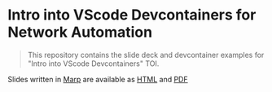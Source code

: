 # Intro into VScode Devcontainers for Network Automation

> This repository contains the slide deck and devcontainer examples for "Intro into VScode Devcontainers" TOI.

Slides written in [Marp](https://marp.app/) are available as [HTML](https://ankudinov.github.io/vscode-devcontainers-intro/) and [PDF](https://github.com/ankudinov/vscode-devcontainers-intro/blob/master/marp_slides/slides.pdf)
